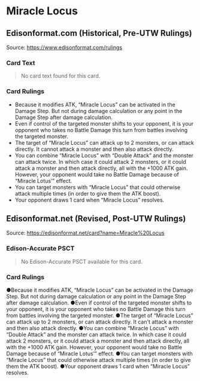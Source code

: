 # Miracle Locus

## Edisonformat.com (Historical, Pre-UTW Rulings)

Source: https://www.edisonformat.com/rulings

### Card Text

> No card text found for this card.

### Card Rulings

*   Because it modifies ATK, “Miracle Locus” can be activated in the Damage Step. But not during damage calculation or any point in the Damage Step after damage calculation.
*   Even if control of the targeted monster shifts to your opponent, it is your opponent who takes no Battle Damage this turn from battles involving the targeted monster.
*   The target of “Miracle Locus” can attack up to 2 monsters, or can attack directly. It cannot attack a monster and then also attack directly.
*   You can combine “Miracle Locus” with “Double Attack” and the monster can attack twice. In which case it could attack 2 monsters, or it could attack a monster and then attack directly, all with the +1000 ATK gain. However, your opponent would take no Battle Damage because of “Miracle Lotus’” effect.
*   You can target monsters with “Miracle Locus” that could otherwise attack multiple times (in order to give them the ATK boost).
*   Your opponent draws 1 card when “Miracle Locus” resolves.

## Edisonformat.net (Revised, Post-UTW Rulings)

Source: https://edisonformat.net/card?name=Miracle%20Locus

### Edison-Accurate PSCT

> No Edison-Accurate PSCT available for this card.

### Card Rulings

●Because it modifies ATK, “Miracle Locus” can be activated in the Damage Step. But not during damage calculation or any point in the Damage Step after damage calculation.
●Even if control of the targeted monster shifts to your opponent, it is your opponent who takes no Battle Damage this turn from battles involving the targeted monster.
●The target of “Miracle Locus” can attack up to 2 monsters, or can attack directly. It can't attack a monster and then also attack directly.
●You can combine “Miracle Locus” with “Double Attack” and the monster can attack twice. In which case it could attack 2 monsters, or it could attack a monster and then attack directly, all with the +1000 ATK gain. However, your opponent would take no Battle Damage because of “Miracle Lotus’” effect.
●You can target monsters with “Miracle Locus” that could otherwise attack multiple times (in order to give them the ATK boost).
●Your opponent draws 1 card when “Miracle Locus” resolves.
            